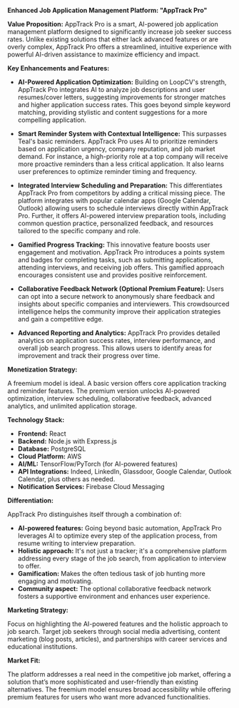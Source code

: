 **Enhanced Job Application Management Platform: "AppTrack Pro"**

**Value Proposition:** AppTrack Pro is a smart, AI-powered job application management platform designed to significantly increase job seeker success rates. Unlike existing solutions that either lack advanced features or are overly complex, AppTrack Pro offers a streamlined, intuitive experience with powerful AI-driven assistance to maximize efficiency and impact.

**Key Enhancements and Features:**

* **AI-Powered Application Optimization:**  Building on LoopCV's strength, AppTrack Pro integrates AI to analyze job descriptions and user resumes/cover letters, suggesting improvements for stronger matches and higher application success rates. This goes beyond simple keyword matching, providing stylistic and content suggestions for a more compelling application.

* **Smart Reminder System with Contextual Intelligence:** This surpasses Teal's basic reminders.  AppTrack Pro uses AI to prioritize reminders based on application urgency, company reputation, and job market demand.  For instance, a high-priority role at a top company will receive more proactive reminders than a less critical application.  It also learns user preferences to optimize reminder timing and frequency.

* **Integrated Interview Scheduling and Preparation:**  This differentiates AppTrack Pro from competitors by adding a critical missing piece.  The platform integrates with popular calendar apps (Google Calendar, Outlook) allowing users to schedule interviews directly within AppTrack Pro.  Further, it offers AI-powered interview preparation tools, including common question practice, personalized feedback, and resources tailored to the specific company and role.

* **Gamified Progress Tracking:**  This innovative feature boosts user engagement and motivation.  AppTrack Pro introduces a points system and badges for completing tasks, such as submitting applications, attending interviews, and receiving job offers. This gamified approach encourages consistent use and provides positive reinforcement.

* **Collaborative Feedback Network (Optional Premium Feature):**  Users can opt into a secure network to anonymously share feedback and insights about specific companies and interviewers.  This crowdsourced intelligence helps the community improve their application strategies and gain a competitive edge.

* **Advanced Reporting and Analytics:**  AppTrack Pro provides detailed analytics on application success rates, interview performance, and overall job search progress. This allows users to identify areas for improvement and track their progress over time.


**Monetization Strategy:**

A freemium model is ideal. A basic version offers core application tracking and reminder features.  The premium version unlocks AI-powered optimization, interview scheduling, collaborative feedback, advanced analytics, and unlimited application storage.

**Technology Stack:**

* **Frontend:** React
* **Backend:** Node.js with Express.js
* **Database:** PostgreSQL
* **Cloud Platform:** AWS
* **AI/ML:** TensorFlow/PyTorch (for AI-powered features)
* **API Integrations:**  Indeed, LinkedIn, Glassdoor, Google Calendar, Outlook Calendar, plus others as needed.
* **Notification Services:** Firebase Cloud Messaging


**Differentiation:**

AppTrack Pro distinguishes itself through a combination of:

* **AI-powered features:**  Going beyond basic automation, AppTrack Pro leverages AI to optimize every step of the application process, from resume writing to interview preparation.
* **Holistic approach:**  It's not just a tracker; it's a comprehensive platform addressing every stage of the job search, from application to interview to offer.
* **Gamification:**  Makes the often tedious task of job hunting more engaging and motivating.
* **Community aspect:**  The optional collaborative feedback network fosters a supportive environment and enhances user experience.


**Marketing Strategy:**

Focus on highlighting the AI-powered features and the holistic approach to job search. Target job seekers through social media advertising, content marketing (blog posts, articles), and partnerships with career services and educational institutions.


**Market Fit:**

The platform addresses a real need in the competitive job market, offering a solution that’s more sophisticated and user-friendly than existing alternatives.  The freemium model ensures broad accessibility while offering premium features for users who want more advanced functionalities.